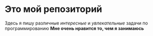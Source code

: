 # Это мой репозиторий
Здесь я пишу различные 
*интересные* и *увлекательные* 
задачи по программированию
**Мне очень нравится то, чем я занимаюсь**